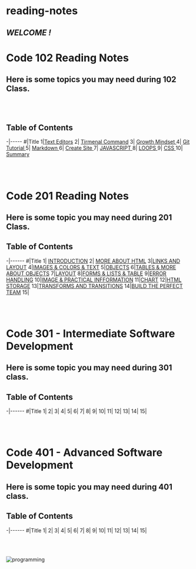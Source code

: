# reading-notes 


## *WELCOME !* 
# Code 102 Reading Notes
## **Here is some topics you may need during 102 Class.**

<br>
<br>


## **Table of Contents**

-|-----
#|Title
1|[Text Editors](textEditors)
2| [Tirmenal Command](cheat-sheet)
3| [ Growth Mindset ](aboutMe)
4| [ Git Tutorial ](gitTutorial)
5| [ Markdown ](markdown)
6| [ Create Site ](createSite)
7| [ JAVASCRIPT ](aboutJS)
8| [ LOOPS ](loops)
9| [ CSS ](aboutCss)
10| [ Summary ](class-01)

<br>

<br>



# Code 201 Reading Notes
## **Here is some topic you may  need during 201 Class.**

## **Table of Contents**

-|------
#|Title
1| [INTRODUCTION](class-02)
2| [MORE ABOUT HTML](html.md)
3|[LINKS AND LAYOUT](links.md)
4|[IMAGES & COLORS & TEXT](imageAndText)
5|[OBJECTS](objects.md)
6|[TABLES & MORE ABOUT OBJECTS](tables.md)
7|[LAYOUT](layout.md)
8|[FORMS & LISTS & TABLE](FLE.md)
9|[ERROR HANDLING](debugging.md)
10|[IMAGE & PRACTICAL INFFORMATION](image.md)
11|[CHART](chart.md)
12|[HTML STORAGE](p.md)
13|[TRANSFORMS AND TRANSITIONS](transform.md)
14|[BUILD THE PERFECT TEAM](team.md)
15|


<br>

<br>


# Code 301 - Intermediate Software Development
## **Here is some topic you may  need during 301 class.**

## **Table of Contents**

-|------
#|Title
1| 
2| 
3|
4|
5|
6|
7|
8|
9|
10|
11|
12|
13|
14|
15|

<br>

<br>

# Code 401 - Advanced Software Development
## **Here is some topic you may  need during 401 class.**

## **Table of Contents**

-|------
#|Title
1| 
2| 
3|
4|
5|
6|
7|
8|
9|
10|
11|
12|
13|
14|
15|

<br>

<br>


![programming](https://media.istockphoto.com/vectors/group-programing-develop-web-and-application-on-cloud-net-work-vector-id524719579?b=1&k=6&m=524719579&s=612x612&w=0&h=fQEGaXtUrc_R6X5TbOeIJxgNJ8JEF_Od410_BjbKCxU=)

